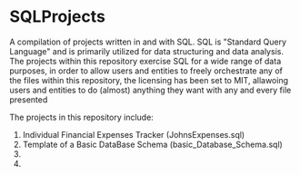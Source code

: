 # SQLProjects
A compilation of projects written in and with SQL. SQL is "Standard Query Language" and is primarily utilized for data structuring and data analysis. The projects within this repository exercise SQL for a wide range of data purposes, in order to allow users and entities to freely orchestrate any of the files within this repository, the licensing has been set to MIT, allawoing users and entities to do (almost) anything they want with any and every file presented

The projects in this repository include:
1) Individual Financial Expenses Tracker (JohnsExpenses.sql)
2) Template of a Basic DataBase Schema (basic_Database_Schema.sql)
3)
4)
